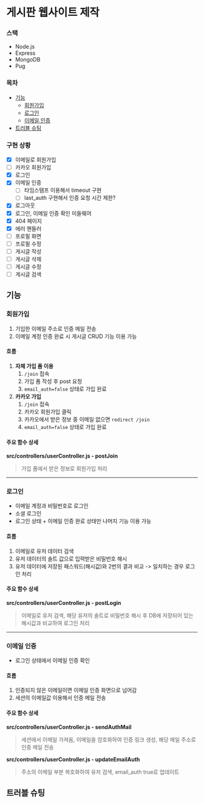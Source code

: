 # 게시판 웹사이트 제작

### 스택
- Node.js
- Express
- MongoDB
- Pug

### 목차
- [기능](#기능)
	- [회원가입](#회원가입)
	- [로그인](#로그인)
	- [이메일 인증](#이메일-인증)
- [트러블 슈팅](#트러블-슈팅)

### 구현 상황
- [x] 이메일로 회원가입
- [ ] 카카오 회원가입
- [x] 로그인
- [x] 이메일 인증
	- [ ] 타임스탬프 이용해서 timeout 구현
	- [ ] last_auth 구현해서 인증 요청 시간 제한?
- [x] 로그아웃
- [x] 로그인, 이메일 인증 확인 미들웨어
- [x] 404 페이지
- [x] 에러 핸들러
- [ ] 프로필 화면
- [ ] 프로필 수정
- [ ] 게시글 작성
- [ ] 게시글 삭제
- [ ] 게시글 수정
- [ ] 게시글 검색

## 기능

### 회원가입
1. 기입한 이메일 주소로 인증 메일 전송
2. 이메일 계정 인증 완료 시 게시글 CRUD 기능 이용 가능

#### 흐름
1. **자체 가입 폼 이용**
	1. `/join` 접속
	2. 가입 폼 작성 후 post 요청
	3. `email_auth=false` 상태로 가입 완료
2. **카카오 가입**
	1. `/join` 접속
	2. 카카오 회원가입 클릭
	3. 카카오에서 받은 정보 중 이메일 없으면 `redirect /join`
	4. `email_auth=false` 상태로 가입 완료

#### 주요 함수 상세
**src/controllers/userController.js - postJoin**
> 가입 폼에서 받은 정보로 회원가입 처리

---

### 로그인
- 이메일 계정과 비밀번호로 로그인
- 소셜 로그인
- 로그인 상태 + 이메일 인증 완료 상태만 나머지 기능 이용 가능

#### 흐름
1. 이메일로 유저 데이터 검색
2. 유저 데이터의 솔트 값으로 입력받은 비밀번호 해시
3. 유저 데이터에 저장된 패스워드(해시값)와 2번의 결과 비교 -> 일치하는 경우 로그인 처리

#### 주요 함수 상세
**src/controllers/userController.js - postLogin**
> 이메일로 유저 검색, 해당 유저의 솔트로 비밀번호 해시 후 DB에 저장되어 있는 해시값과 비교하여 로그인 처리

---

### 이메일 인증
- 로그인 상태에서 이메일 인증 확인

#### 흐름
1. 인증되지 않은 이메일이면 이메일 인증 화면으로 넘어감
2. 세션의 이메일값 이용해서 인증 메일 전송

#### 주요 함수 상세
**src/controllers/userController.js - sendAuthMail**
> 세션에서 이메일 가져옴, 이메일을 암호화하여 인증 링크 생성, 해당 메일 주소로 인증 메일 전송

**src/controllers/userController.js - updateEmailAuth**
> 주소의 이메일 부분 복호화하여 유저 검색, email_auth true로 업데이트


## 트러블 슈팅
